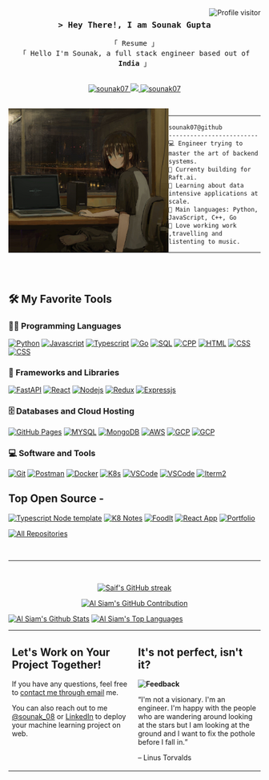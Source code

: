 <!--
<h2 align="center">
  Welcome to Al Siam World!
  <img src="https://media.giphy.com/media/hvRJCLFzcasrR4ia7z/giphy.gif" width="28">
</h2>
-->

<!--
<p align="center">
  <a href="https://github.com/sounak07"><img src="https://readme-typing-svg.herokuapp.com/?lines=Self%20Taught%20Programmer;Front%20End%20Developer;1.5%2B%20years%20of%20coding%20experience;Always%20learning%20new%20things&center=true&width=380&height=45"></a>
</p>

 -->

<a href="https://komarev.com/ghpvc/?username=sounak07">
  <img align="right" src="https://komarev.com/ghpvc/?username=sounak07&label=Visitors&color=0e75b6&style=flat" alt="Profile visitor" />
</a>


<!-- Intro  -->
<h3 align="center">
    <samp>&gt; Hey There!, I am <b>Sounak Gupta</b>
    </samp>
</h3>


<p align="center"> 
  <samp>
    <a target="_blank" style="text-decoration:none" href="https://drive.google.com/file/d/175wcAnvHS5QgzwIXunLUJyB6sLYQfnP3/view?usp=sharing">「 Resume 」</a>
    <br>
    「 Hello I'm Sounak, a full stack engineer based out of <b>India</b> 」
    <br>
    <br>
  </samp>
</p>

<p align="center">
 <a href="https://www.linkedin.com/in/sounak08/" target="_blank">
  <img src="https://img.shields.io/badge/LinkedIn-0077B5?style=for-the-badge&logo=linkedin&logoColor=white" alt="sounak07"/>
 </a>
 <!-- <a href="https://dev.to/sounak07" target="_blank">
  <img src="https://img.shields.io/badge/dev.to-0A0A0A?style=for-the-badge&logo=dev.to&logoColor=white" alt="sounak07" />
 </a> -->
 <a href="https://twitter.com/sounak_08" target="_blank">
  <img src="https://img.shields.io/badge/Twitter-1DA1F2?style=for-the-badge&logo=twitter&logoColor=white" />
 </a>
 <a href="https://instagram.com/_reactivist_" target="_blank">
  <img src="https://img.shields.io/badge/Instagram-fe4164?style=for-the-badge&logo=instagram&logoColor=white" alt="sounak07" />
 </a> 
 <!-- <a href="https://facebook.com/sounak07.world" target="_blank">
  <img src="https://img.shields.io/badge/Facebook-20BEFF?&style=for-the-badge&logo=facebook&logoColor=white" alt="sounak07"  />
  </a>  -->
</p>
<br />

<!-- About Section -->
<img align="left" src="https://github.com/I-am-vishalmaurya/I-am-vishalmaurya/blob/main/cropped_image.png" alt="Unfortunately I didn't find the author of the pic, feel to open a pull request if found" width="320" />
<hr>

```
sounak07@github
-------------------------
💻 Engineer trying to master the art of backend systems.
🔭 Currenty building for Raft.ai.
🌱 Learning about data intensive applications at scale.
🌟 Main languages: Python, JavaScript, C++, Go
🎵 Love working work ,travelling and listenting to music.
```
<hr>

<br>
</br>

## 🛠️ My Favorite Tools

### 👨‍💻 Programming Languages

<p>
    <a href="#"><img alt="Python" src="https://img.shields.io/badge/Python-3776AB?style=for-the-badge&logo=python&logoColor=white"></a>
    <a href="#"><img alt="Javascript" src="https://img.shields.io/badge/JavaScript-F7DF1E?style=for-the-badge&logo=javascript&logoColor=black"></a>
    <a href="#"><img alt="Typescript" src="https://img.shields.io/badge/TypeScript-007ACC?style=for-the-badge&logo=typescript&logoColor=white"></a>
    <a href="#"><img alt="Go" src="https://img.shields.io/badge/Go-00ADD8?style=for-the-badge&logo=go&logoColor=white"></a>
    <a href="#"><img alt="SQL" src="https://img.shields.io/badge/Python-3776AB?style=for-the-badge&logo=python&logoColor=white"></a>
    <a href="#"><img alt="CPP" src="https://img.shields.io/badge/C%2B%2B-00599C?style=for-the-badge&logo=c%2B%2B&logoColor=white"></a>
    <a href="#"><img alt="HTML" src="https://img.shields.io/badge/HTML5-E34F26?style=for-the-badge&logo=html5&logoColor=white"></a>
    <a href="#"><img alt="CSS" src="https://img.shields.io/badge/CSS3-1572B6?style=for-the-badge&logo=css3&logoColor=white"></a>
    <a href="#"><img alt="CSS" src="https://img.shields.io/badge/Shell_Script-121011?style=for-the-badge&logo=gnu-bash&logoColor=white"></a>
</p>

### 🧰 Frameworks and Libraries

<p>
    <a href="#"><img alt="FastAPI" src="https://img.shields.io/badge/fastapi-109989?style=for-the-badge&logo=FASTAPI&logoColor=white"></a>
    <a href="#"><img alt="React" src="https://img.shields.io/badge/React-20232A?style=for-the-badge&logo=react&logoColor=61DAFB"></a>
    <a href="#"><img alt="Nodejs" src="https://img.shields.io/badge/Node%20js-339933?style=for-the-badge&logo=nodedotjs&logoColor=white"></a>
    <a href="#"><img alt="Redux" src="https://img.shields.io/badge/Redux-593D88?style=for-the-badge&logo=redux&logoColor=white"></a>
    <a href="#"><img alt="Expressjs" src="https://img.shields.io/badge/Express.js-404D59?style=for-the-badge"></a>
</p>

### 🗄️ Databases and Cloud Hosting

<p>
    <a href="#"><img alt="GitHub Pages" src="https://img.shields.io/badge/GitHub%20Pages-%23327FC7.svg?logo=github&logoColor=white"></a>
    <a href="#"><img alt="MYSQL" src="https://img.shields.io/badge/MySQL-005C84?style=for-the-badge&logo=mysql&logoColor=white"></a>
    <a href="#"><img alt="MongoDB" src="https://img.shields.io/badge/MongoDB-4EA94B?style=for-the-badge&logo=mongodb&logoColor=white"></a>
    <a href="#"><img alt="AWS" src ="https://img.shields.io/badge/Amazon_AWS-FF9900?style=for-the-badge&logo=amazonaws&logoColor=white"></a>
    <a href="#"><img alt="GCP" src ="https://img.shields.io/badge/Google_Cloud-4285F4?style=for-the-badge&logo=google-cloud&logoColor=white"></a>
    <a href="#"><img alt="GCP" src ="https://img.shields.io/badge/Google_Cloud-4285F4?style=for-the-badge&logo=google-cloud&logoColor=white"></a>
</p>

### 💻 Software and Tools

<p>
    <a href="#"><img alt="Git" src="https://img.shields.io/badge/GIT-E44C30?style=for-the-badge&logo=git&logoColor=white"></a>
    <a href="#"><img alt="Postman" src="https://img.shields.io/badge/Postman-FF6C37?style=for-the-badge&logo=Postman&logoColor=white"></a>
    <a href="#"><img alt="Docker" src="https://img.shields.io/badge/Docker-2CA5E0?style=for-the-badge&logo=docker&logoColor=white"></a>
    <a href="#"><img alt="K8s" src="https://img.shields.io/badge/kubernetes-326ce5.svg?&style=for-the-badge&logo=kubernetes&logoColor=white"></a>
    <a href="#"><img alt="VSCode" src="https://img.shields.io/badge/VSCode-0078D4?style=for-the-badge&logo=visual%20studio%20code&logoColor=white"></a>
    <a href="#"><img alt="VSCode" src="https://img.shields.io/badge/VIM-%2311AB00.svg?&style=for-the-badge&logo=vim&logoColor=white"></a>
    <a href="#"><img alt="Iterm2" src="https://img.shields.io/badge/iTerm2-000000?style=for-the-badge&logo=iterm2&logoColor=white"></a> 
</p>


## Top Open Source -
[![Typescript Node template](https://github-readme-stats.vercel.app/api/pin/?username=sounak07&repo=typescript-node-template&border_color=7F3FBF&bg_color=0D1117&title_color=C9D1D9&text_color=8B949E&icon_color=7F3FBF)](https://github.com/sounak07/typescript-node-template)
[![K8 Notes](https://github-readme-stats.vercel.app/api/pin/?username=sounak07&repo=k8s-notes&border_color=7F3FBF&bg_color=0D1117&title_color=C9D1D9&text_color=8B949E&icon_color=7F3FBF)](https://github.com/sounak07/k8s-notes)
[![FoodIt](https://github-readme-stats.vercel.app/api/pin/?username=sounak07&repo=FoodIt&border_color=7F3FBF&bg_color=0D1117&title_color=C9D1D9&text_color=8B949E&icon_color=7F3FBF)](https://github.com/sounak07/FoodIt)
[![React App](https://github-readme-stats.vercel.app/api/pin/?username=sounak07&repo=Split-wise&border_color=7F3FBF&bg_color=0D1117&title_color=C9D1D9&text_color=8B949E&icon_color=7F3FBF)](https://github.com/sounak07/Split-wise)
[![Portfolio](https://github-readme-stats.vercel.app/api/pin/?username=sounak07&repo=sounak07.github.io&border_color=7F3FBF&bg_color=0D1117&title_color=C9D1D9&text_color=8B949E&icon_color=7F3FBF)](https://github.com/sounak07/sounak07.github.io)

<p align="left">
  <a href="https://github.com/sounak07?tab=repositories" target="_blank"><img alt="All Repositories" title="All Repositories" src="https://img.shields.io/badge/-All%20Repos-2962FF?style=for-the-badge&logo=koding&logoColor=white"/></a>
</p>

<br/>
<hr/>
<br/>

<p align="center">
  <a href="https://github.com/sounak07">
    <img src="https://github-readme-streak-stats.herokuapp.com/?user=sounak07&theme=radical&border=7F3FBF&background=0D1117" alt="Saif's GitHub streak"/>
  </a>
</p>

<p align="center">
  <a href="https://github.com/sounak07">
    <img src="https://github-profile-summary-cards.vercel.app/api/cards/profile-details?username=sounak07&theme=radical" alt="Al Siam's GitHub Contribution"/>
  </a>
</p>

<a> 
    <a href="https://github.com/sounak07"><img alt="Al Siam's Github Stats" src="https://denvercoder1-github-readme-stats.vercel.app/api?username=sounak07&show_icons=true&count_private=true&theme=react&border_color=7F3FBF&bg_color=0D1117&title_color=F85D7F&icon_color=F8D866" height="192px" width="49.5%"/></a>
  <a href="https://github.com/sounak07"><img alt="Al Siam's Top Languages" src="https://denvercoder1-github-readme-stats.vercel.app/api/top-langs/?username=sounak07&langs_count=8&layout=compact&theme=react&border_color=7F3FBF&bg_color=0D1117&title_color=F85D7F&icon_color=F8D866" height="192px" width="49.5%"/></a>
  <br/>
</a>


<table style="border: none">
  <tr>
  <td width="50%" valign="top">

## Let's Work on Your Project Together!

If you have any questions, feel free to <a href="mailto:sounakume@gmail.com">contact me through email</a> me.

You can also reach out to me <a href="https://twitter.com/sounak_08">@sounak_08</a> or <a href="">LinkedIn</a> to deploy your machine learning project on web.

  </td>
  <td width="50%" valign="top">

## It's not perfect, isn't it?

**<img alt="Feedback" src="https://img.shields.io/badge/Ask%20me-anything-1abc9c.svg">**

“I'm not a visionary. I'm an engineer. I'm happy with the people who are wandering around looking at the stars but I am looking at the ground and I want to fix the pothole before I fall in.”

– Linus Torvalds

  </td>
  </tr>
</table>